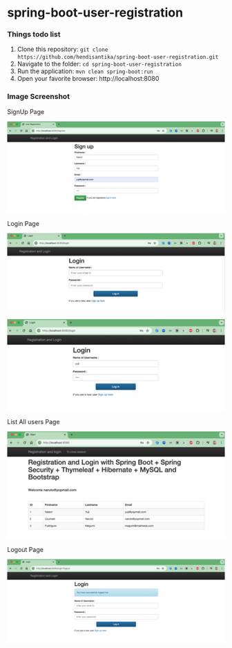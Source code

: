# spring-boot-user-registration

### Things todo list

1. Clone this repository: `git clone https://github.com/hendisantika/spring-boot-user-registration.git`
2. Navigate to the folder: `cd spring-boot-user-registration`
3. Run the application: `mvn clean spring-boot:run`
4. Open your favorite browser: http://localhost:8080

### Image Screenshot

SignUp Page

![SignUp Page](img/signup.png "SignUp Page")

Login Page

![Login Page](img/login.png "Login Page")

![Login Page](img/login2.png "Login Page")

List All users Page

![List All users Page](img/list.png "List All users Page")

Logout Page

![Logout Page](img/logout.png "Logout Page")
